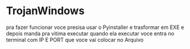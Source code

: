 # TrojanWindows
pra fazer funcionar voce presisa usar o Pyinstaller e trasformar em EXE e depois manda pra vitima executar quando ela executar voce entra no terminal com IP E PORT que voce vai colocar no Arquivo
